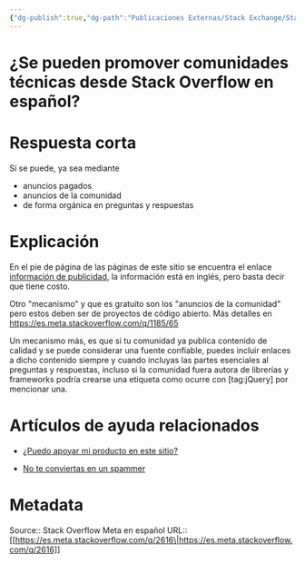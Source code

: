 ```yaml
---
{"dg-publish":true,"dg-path":"Publicaciones Externas/Stack Exchange/Stack Overflow en español/Stack Overflow en español Meta/es.meta.stackoverflow.com-2616.md","permalink":"/publicaciones-externas/stack-exchange/stack-overflow-en-espanol/stack-overflow-en-espanol-meta/es-meta-stackoverflow-com-2616/","title":"¿Se pueden promover comunidades técnicas desde Stack Overflow en español?","hide":true,"noteIcon":"default","created":"2024-04-03T12:49:10.593-06:00","updated":"2024-04-05T16:44:02.070-06:00"}
---
```


# ¿Se pueden promover comunidades técnicas desde Stack Overflow en español?

# Respuesta corta

Sí se puede, ya sea mediante 

- anuncios pagados 
- anuncios de la comunidad
- de forma orgánica en preguntas y respuestas

# Explicación

En el pie de página de las páginas de este sitio se encuentra el enlace [información de publicidad][1], la información está en inglés, pero basta decir que tiene costo.

Otro "mecanismo" y que es gratuito son los "anuncios de la comunidad" pero estos deben ser de proyectos de código abierto. Más detalles en https://es.meta.stackoverflow.com/q/1185/65

Un mecanismo más, es que si tu comunidad ya publica contenido de calidad y se puede considerar una fuente confiable, puedes incluir enlaces a dicho contenido siempre y cuando incluyas las partes esenciales al preguntas y respuestas, incluso si la comunidad fuera autora de librerías y frameworks podría crearse una etiqueta como ocurre con [tag:jQuery] por mencionar una.

# Artículos de ayuda relacionados

- [¿Puedo apoyar mi producto en este sitio?][2]
- [No te conviertas en un spammer][3]


  [1]: https://www.stackoverflowbusiness.com/advertise
  [2]: https://es.stackoverflow.com/help/product-support
  [3]: https://es.stackoverflow.com/help/promotion

# Metadata
Source:: Stack Overflow Meta en español
URL:: [[https://es.meta.stackoverflow.com/q/2616\|https://es.meta.stackoverflow.com/q/2616]]

